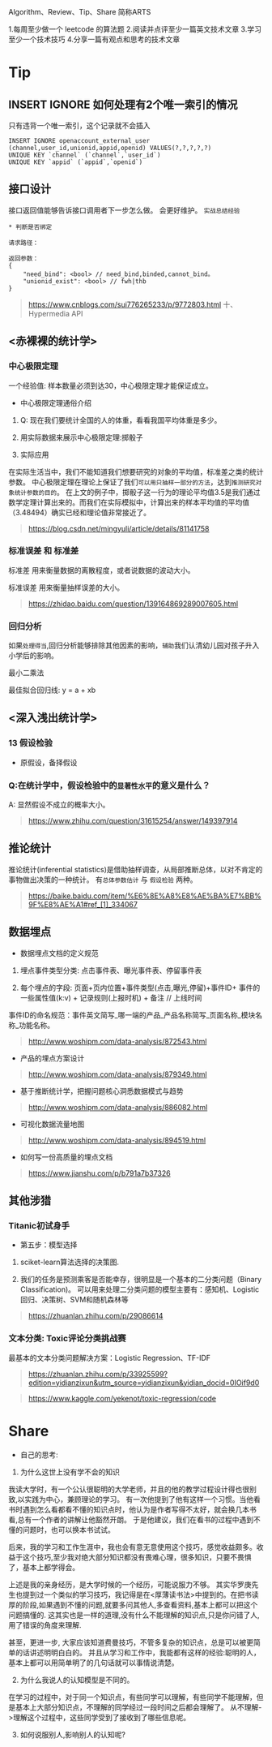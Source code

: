 Algorithm、Review、Tip、Share 简称ARTS

1.每周至少做一个 leetcode 的算法题 2.阅读并点评至少一篇英文技术文章 3.学习至少一个技术技巧 4.分享一篇有观点和思考的技术文章

# Tip

## INSERT IGNORE 如何处理有2个唯一索引的情况

只有违背一个唯一索引，这个记录就不会插入

```
INSERT IGNORE openaccount_external_user (channel,user_id,unionid,appid,openid) VALUES(?,?,?,?,?)
UNIQUE KEY `channel` (`channel`,`user_id`)
UNIQUE KEY `appid` (`appid`,`openid`)
```

## 接口设计 

接口返回值能够告诉接口调用者下一步怎么做。 会更好维护。 `实战总结经验`

```
* 判断是否绑定

请求路径：

返回参数：
{
    "need_bind": <bool>	// need_bind,binded,cannot_bind。 
    "unionid_exist": <bool>	// fwh|thb
}
```

> https://www.cnblogs.com/sui776265233/p/9772803.html  十、Hypermedia API

## <赤裸裸的统计学>

### 中心极限定理

一个经验值: 样本数量必须到达30，中心极限定理才能保证成立。

* 中心极限定理通俗介绍

1. Q: 现在我们要统计全国的人的体重，看看我国平均体重是多少。

2. 用实际数据来展示中心极限定理:掷骰子

3. 实际应用

在实际生活当中，我们不能知道我们想要研究的对象的平均值，标准差之类的统计参数。
中心极限定理在理论上保证了我们`可以用只抽样一部分的方法`，达到`推测研究对象统计参数的目的`。
在上文的例子中，掷骰子这一行为的理论平均值3.5是我们通过数学定理计算出来的。而我们在实际模拟中，计算出来的样本平均值的平均值（3.48494）确实已经和理论值非常接近了。

> https://blog.csdn.net/mingyuli/article/details/81141758


### 标准误差 和 标准差

标准差 用来衡量数据的离散程度，或者说数据的波动大小。

标准误差 用来衡量抽样误差的大小。

> https://zhidao.baidu.com/question/139164869289007605.html

### 回归分析

如果`处理得当`,回归分析能够排除其他因素的影响，`辅助`我们认清幼儿园对孩子升入小学后的影响。

最小二乘法

最佳拟合回归线: y = a + xb

## <深入浅出统计学>

### 13 假设检验

* 原假设，备择假设

### Q:在统计学中，假设检验中的`显著性水平`的意义是什么？

A: 显然假设不成立的概率大小。

> https://www.zhihu.com/question/31615254/answer/149397914


## 推论统计

推论统计(inferential statistics)是借助抽样调查，从局部推断总体，以对不肯定的事物做出决策的一种统计。
有`总体参数估计` 与 `假设检验` 两种。

> https://baike.baidu.com/item/%E6%8E%A8%E8%AE%BA%E7%BB%9F%E8%AE%A1#ref_[1]_334067


## 数据埋点

* 数据埋点文档的定义规范

1. 埋点事件类型分类: 点击事件表、曝光事件表、停留事件表

2. 每个埋点的字段: 页面+页内位置+事件类型(点击,曝光,停留)+事件ID+ 事件的一些属性值(k:v) + 记录规则(上报时机) + 备注 // 上线时间

事件ID的命名规范：事件英文简写_哪一端的产品_产品名称简写_页面名称_模块名称_功能名称。

> http://www.woshipm.com/data-analysis/872543.html

* 产品的埋点方案设计

> http://www.woshipm.com/data-analysis/879349.html

* 基于推断统计学，把握问题核心洞悉数据模式与趋势

> http://www.woshipm.com/data-analysis/886082.html

* 可视化数据流量地图

> http://www.woshipm.com/data-analysis/894519.html

* 如何写一份高质量的埋点文档

> https://www.jianshu.com/p/b791a7b37326

## 其他涉猎

### Titanic初试身手 

* 第五步：模型选择
1. sciket-learn算法选择的决策图. 

2. 我们的任务是预测乘客是否能幸存，很明显是一个基本的二分类问题（Binary Classification)。
可以用来处理二分类问题的模型主要有：感知机、Logistic回归、决策树、SVM和随机森林等

> https://zhuanlan.zhihu.com/p/29086614

### 文本分类: Toxic评论分类挑战赛

最基本的文本分类问题解决方案：Logistic Regression、TF-IDF

> https://zhuanlan.zhihu.com/p/33925599?edition=yidianzixun&utm_source=yidianzixun&yidian_docid=0IOif9d0

> https://www.kaggle.com/yekenot/toxic-regression/code

# Share

* 自己的思考:

1. 为什么这世上没有学不会的知识

我读大学时，有一个公认很聪明的大学老师，并且的他的教学过程设计得也很别致,以实践为中心，兼顾理论的学习。
有一次他提到了他有这样一个习惯。当他看书时遇到怎么看都看不懂的知识点时，他认为是作者写得不太好，就会换几本书看,总有一个作者的讲解让他豁然开朗。
于是他建议，我们在看书的过程中遇到不懂的问题时，也可以换本书试试。

后来，我的学习和工作生涯中，我也会有意无意使用这个技巧，感觉收益颇多。收益于这个技巧,至少我对绝大部分知识都没有畏难心理，很多知识，只要不畏惧了，基本上都学得会。

上述是我的亲身经历，是大学时候的一个经历，可能说服力不够。
其实华罗庚先生也提到过一个类似的学习技巧，我记得是在<厚薄读书法>中提到的。在把书读厚的阶段,如果遇到不懂的问题,就要多问其他人,多查看资料,基本上都可以把这个问题搞懂的. 这其实也是一样的道理,没有什么不能理解的知识点,只是你问错了人,用了错误的角度来理解.

甚至，更进一步, 大家应该知道费曼技巧，不管多复杂的知识点，总是可以被更简单的话讲述明明白白的。
并且从学习和工作中，我能都有这样的经验:聪明的人，基本上都可以用简单明了的几句话就可以事情说清楚。

2. 为什么我说人的认知模型是不同的。

在学习的过程中，对于同一个知识点，有些同学可以理解，有些同学不能理解，但是基本上大部分知识点，不理解的同学经过一段时间之后都会理解了。
从不理解->理解这个过程中，这些同学受到了接收到了哪些信息呢。

3. 如何说服别人,影响别人的认知呢?



